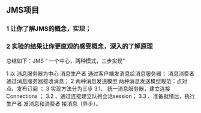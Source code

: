 ## JMS项目
### 1 让你了解JMS的概念，实现；
### 2 实验的结果让你更直观的感受概念，深入的了解原理

总结如下：JMS “ 一个中心，两种模式，三步实现”

1 以 消息服务器为中心
消息生产者 通过客户端发消息给消息服务器； 消息消费者通过消息服务器接收消息；
2 两种消息发送模型
两种消息发送模型规范：点对点、发布订阅 ；
3 实现方法分为三步
3.1、 统一消息服务器，建立连接Connections ；
3.2 、通过连接建立队列会话session；
3.3 、准备就绪后，执行 生产者 发消息和消费者 接消息（异步）。
